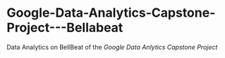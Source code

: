 # Google-Data-Analytics-Capstone-Project---Bellabeat
Data Analytics on BellBeat of the *Google Data Anlytics Capstone Project*
